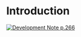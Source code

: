 # Introduction

[![Development Note p.266](https://img.youtube.com/vi/1Kk3azj3-dQ/0.jpg)](https://www.youtube.com/watch?v=1Kk3azj3-dQ)
